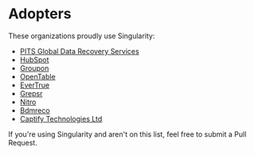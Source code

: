 # Adopters

These organizations proudly use Singularity:

- [PITS Global Data Recovery Services](https://www.pitsdatarecovery.net/)
- [HubSpot](http://www.hubspot.com/)
- [Groupon](http://www.groupon.com/)
- [OpenTable](http://www.opentable.com/)
- [EverTrue](http://www.evertrue.com/)
- [Grepsr](http://www.grepsr.com/)
- [Nitro](http://www.gonitro.com/)
- [Bdmreco](https://bdmreco.io/)
- [Captify Technologies Ltd](https://www.captifytechnologies.com/)

If you're using Singularity and aren't on this list, feel free to submit a Pull Request.
